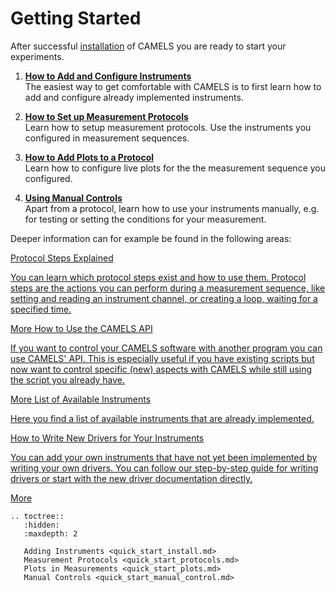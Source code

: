# Getting Started

After successful [installation](../installation/installation.md) of CAMELS you are ready to start your experiments.

1. [__How to Add and Configure Instruments__](./quick_start_install.md)\
The easiest way to get comfortable with CAMELS is to first learn how to add and configure already implemented instruments.

2. [__How to Set up Measurement Protocols__](./quick_start_protocols.md)\
Learn how to setup measurement protocols. Use the instruments you configured in measurement sequences.

3. [__How to Add Plots to a Protocol__](./quick_start_plots.md)\
Learn how to configure live plots for the the measurement sequence you configured.

4. [__Using Manual Controls__](./quick_start_manual_control.md)\
Apart from a protocol, learn how to use your instruments manually, e.g. for testing or setting the conditions for your measurement.


Deeper information can for example be found in the following areas:
<div class="box_container">
  <a href="../protocol_steps/protocol_steps_landing.html" class="box">
    <span class="box-title">Protocol Steps Explained</span>
    <p class="box-content">You can learn which protocol steps exist and how to use them. Protocol steps are the actions you can perform during a measurement sequence, like setting and reading an instrument channel, or creating a loop, waiting for a specified time.</p>
    <span class="more-link" onclick="toggleContent(event, this)">More</span>
  </a>

  <a href="../api/api_landing.html" class="box">
    <span class="box-title">How to Use the CAMELS API</span>
    <p class="box-content">If you want to control your CAMELS software with another program you can use CAMELS' API. This is especially useful if you have existing scripts but now want to control specific (new) aspects with CAMELS while still using the script you already have.</p>
    <span class="more-link" onclick="toggleContent(event, this)">More</span>
  </a>

  <a href="../instruments/instruments.html" class="box">
    <span class="box-title">List of Available Instruments</span>
    <p class="box-content">Here you find a list of available instruments that are already implemented.</p>
  </a>

  <a href="../programmers_guide/drivers/drivers_tutorial.html" class="box">
    <span class="box-title">How to Write New Drivers for Your Instruments</span>
    <p class="box-content">You can add your own instruments that have not yet been implemented by writing your own drivers. You can follow our step-by-step guide for writing drivers or start with the new driver documentation directly.</p>
    <span class="more-link" onclick="toggleContent(event, this)">More</span>
  </a>
</div>


```{eval-rst}
.. toctree::
   :hidden:
   :maxdepth: 2

   Adding Instruments <quick_start_install.md>
   Measurement Protocols <quick_start_protocols.md>
   Plots in Measurements <quick_start_plots.md>
   Manual Controls <quick_start_manual_control.md>
```

